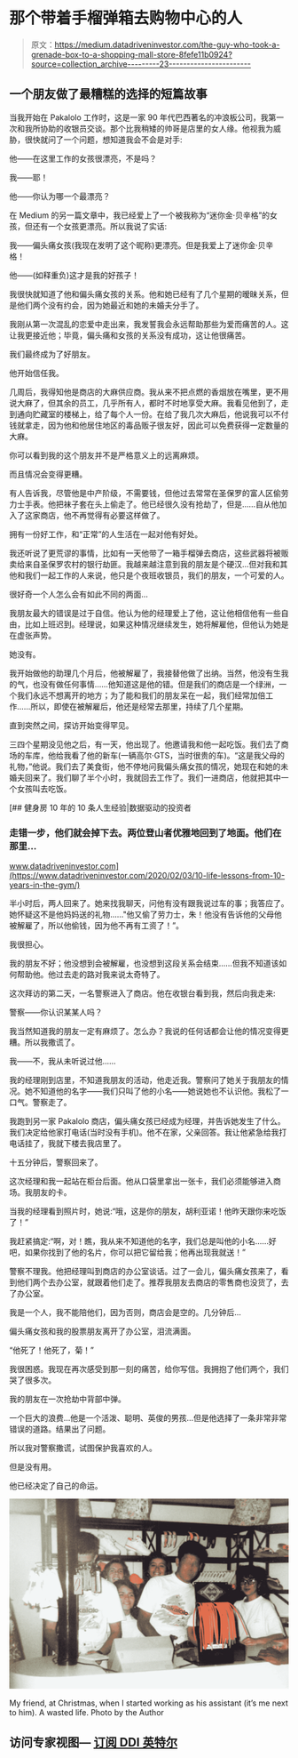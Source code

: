 # 那个带着手榴弹箱去购物中心的人

> 原文：<https://medium.datadriveninvestor.com/the-guy-who-took-a-grenade-box-to-a-shopping-mall-store-8fefe11b0924?source=collection_archive---------23----------------------->

## 一个朋友做了最糟糕的选择的短篇故事

当我开始在 Pakalolo 工作时，这是一家 90 年代巴西著名的冲浪板公司，我第一次和我所协助的收银员交谈。那个比我稍矮的帅哥是店里的女人缘。他视我为威胁，很快就问了一个问题，想知道我会不会是对手:

他——在这里工作的女孩很漂亮，不是吗？

我——耶！

他——你认为哪一个最漂亮？

在 Medium 的另一篇文章中，我已经爱上了一个被我称为“迷你金·贝辛格”的女孩，但还有一个女孩更漂亮。所以我说了实话:

我——偏头痛女孩(我现在发明了这个昵称)更漂亮。但是我爱上了迷你金·贝辛格！

他——(如释重负)这才是我的好孩子！

我很快就知道了他和偏头痛女孩的关系。他和她已经有了几个星期的暧昧关系，但是他们两个没有约会，因为她最近和她的未婚夫分手了。

我刚从第一次混乱的恋爱中走出来，我发誓我会永远帮助那些为爱而痛苦的人。这让我更接近他；毕竟，偏头痛和女孩的关系没有成功，这让他很痛苦。

我们最终成为了好朋友。

他开始信任我。

几周后，我得知他是商店的大麻供应商。我从来不把点燃的香烟放在嘴里，更不用说大麻了，但其余的员工，几乎所有人，都时不时地享受大麻。我看见他到了，走到通向贮藏室的楼梯上，给了每个人一份。在给了我几次大麻后，他说我可以不付钱就拿走，因为他和他居住地区的毒品贩子很友好，因此可以免费获得一定数量的大麻。

你可以看到我的这个朋友并不是严格意义上的远离麻烦。

而且情况会变得更糟。

有人告诉我，尽管他是中产阶级，不需要钱，但他过去常常在圣保罗的富人区偷劳力士手表。他把袜子套在头上偷走了。他已经很久没有抢劫了，但是……自从他加入了这家商店，他不再觉得有必要这样做了。

拥有一份好工作，和“正常”的人生活在一起对他有好处。

我还听说了更荒谬的事情，比如有一天他带了一箱手榴弹去商店，这些武器将被贩卖给来自圣保罗农村的银行劫匪。我越来越注意到我的朋友是个硬汉…但对我和其他和我们一起工作的人来说，他只是个夜班收银员，我们的朋友，一个可爱的人。

很好奇一个人怎么会有如此不同的两面…

我朋友最大的错误是过于自信。他认为他的经理爱上了他，这让他相信他有一些自由，比如上班迟到。经理说，如果这种情况继续发生，她将解雇他，但他认为她是在虚张声势。

她没有。

我开始做他的助理几个月后，他被解雇了，我接替他做了出纳。当然，他没有生我的气，也没有做任何事情……他知道这是他的错。但是我们的商店是一个绿洲，一个我们永远不想离开的地方；为了能和我们的朋友呆在一起，我们经常加倍工作……所以，即使在被解雇后，他还是经常去那里，持续了几个星期。

直到突然之间，探访开始变得罕见。

三四个星期没见他之后，有一天，他出现了。他邀请我和他一起吃饭。我们去了商场的车库，他给我看了他的新车(一辆高尔·GTS，当时很贵的车)。“这是我父母的礼物，”他说。我们去了美食街，他不停地问我偏头痛女孩的情况，她现在和她的未婚夫回来了。我们聊了半个小时，我就回去工作了。我们一进商店，他就把其中一个女孩叫去吃饭。

[](https://www.datadriveninvestor.com/2020/02/03/10-life-lessons-from-10-years-in-the-gym/) [## 健身房 10 年的 10 条人生经验|数据驱动的投资者

### 走错一步，他们就会掉下去。两位登山者优雅地回到了地面。他们在那里…

www.datadriveninvestor.com](https://www.datadriveninvestor.com/2020/02/03/10-life-lessons-from-10-years-in-the-gym/) 

半小时后，两人回来了。她来找我聊天，问他有没有跟我说过车的事；我答应了。她怀疑这不是他妈妈送的礼物……"他又偷了劳力士，朱！他没有告诉他的父母他被解雇了，所以他偷钱，因为他不再有工资了！”。

我很担心。

我的朋友不好；他没想到会被解雇，也没想到这段关系会结束……但我不知道该如何帮助他。他过去走的路对我来说太奇特了。

这次拜访的第二天，一名警察进入了商店。他在收银台看到我，然后向我走来:

警察——你认识某某人吗？

我当然知道我的朋友一定有麻烦了。怎么办？我说的任何话都会让他的情况变得更糟。所以我撒谎了。

我——不，我从未听说过他……

我的经理刚到店里，不知道我朋友的活动，他走近我。警察问了她关于我朋友的情况。她不知道他的名字——我们只叫了他的小名——她说她也不认识他。我松了一口气。警察走了。

我跑到另一家 Pakalolo 商店，偏头痛女孩已经成为经理，并告诉她发生了什么。我们决定给他家打电话(当时没有手机)。他不在家，父亲回答。我让他紧急给我打电话挂了，我就下楼去我店里了。

十五分钟后，警察回来了。

这次经理和我一起站在柜台后面。他从口袋里拿出一张卡，我们必须能够进入商场。我朋友的卡。

当我的经理看到照片时，她说:“哦，这是你的朋友，胡利亚诺！他昨天跟你来吃饭了！”

我赶紧搞定:“啊，对！瞧，我从来不知道他的名字，我们总是叫他的小名……好吧，如果你找到了他的名片，你可以把它留给我；他再出现我就送！”

警察不理我。他把经理叫到商店的办公室谈话。过了一会儿，偏头痛女孩来了，看到他们两个去办公室，就跟着他们走了。推荐我朋友去商店的零售商也没货了，去了办公室。

我是一个人，我不能陪他们，因为否则，商店会是空的。几分钟后…

偏头痛女孩和我的股票朋友离开了办公室，泪流满面。

“他死了！他死了，菊！”

我很困惑。我现在再次感受到那一刻的痛苦，给你写信。我拥抱了他们两个，我们哭了很多次。

我的朋友在一次抢劫中背部中弹。

一个巨大的浪费…他是一个活泼、聪明、英俊的男孩…但是他选择了一条非常非常错误的道路。结果出了问题。

所以我对警察撒谎，试图保护我喜欢的人。

但是没有用。

他已经决定了自己的命运。

![](img/fe4e9aeda408c32d8710d8fcb2fde992.png)

My friend, at Christmas, when I started working as his assistant (it’s me next to him). A wasted life. Photo by the Author

## 访问专家视图— [订阅 DDI 英特尔](https://datadriveninvestor.com/ddi-intel)
